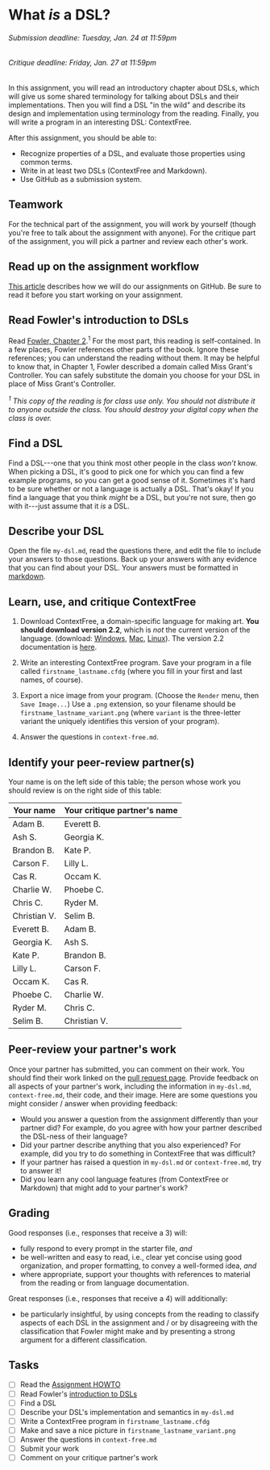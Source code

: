 [assignment howto]: https://github.com/hmc-cs111-fall2016/hmc-cs111-fall2016.github.io/wiki/Assignment-HOWTO
[fowler]: https://sakai.claremont.edu/access/content/group/CX_mtg_160537/Fowler_Chapter2.pdf
[markdown]: https://github.com/adam-p/markdown-here/wiki/Markdown-Cheatsheet
[pulls]: https://github.com/hmc-cs111-spring-2023/what-is-a-DSL/pulls

# What _is_ a DSL?

###### _Submission deadline: Tuesday, Jan. 24 at 11:59pm_

###### _Critique deadline: Friday, Jan. 27 at 11:59pm_

In this assignment, you will read an introductory chapter about DSLs, which will
give us some shared terminology for talking about DSLs and their
implementations. Then you will find a DSL "in the wild" and describe its design
and implementation using terminology from the reading. Finally, you will write a
program in an interesting DSL: ContextFree.

After this assignment, you should be able to:

- Recognize properties of a DSL, and evaluate those properties using common
  terms.
- Write in at least two DSLs (ContextFree and Markdown).
- Use GitHub as a submission system.

## Teamwork

For the technical part of the assignment, you will work by yourself (though you're
free to talk about the assignment with anyone). For the critique part of the
assignment, you will pick a partner and review each other's work.

## Read up on the assignment workflow

[This article][assignment howto] describes how we will do our assignments on
GitHub. Be sure to read it before you start working on your assignment.

## Read Fowler's introduction to DSLs

Read [Fowler, Chapter 2][fowler].<sup>1</sup> For the most part, this reading is
self-contained. In a few places, Fowler references other parts of the book.
Ignore these references; you can understand the reading without them. It may be
helpful to know that, in Chapter 1, Fowler described a domain called Miss
Grant's Controller. You can safely substitute the domain you choose for your DSL
in place of Miss Grant's Controller.

_<sup>1</sup> This copy of the reading is for class use only. You should not distribute
it to anyone outside the class. You should destroy your digital copy when the
class is over._

## Find a DSL

Find a DSL---one that you think most other people in the class _won’t_ know.
When picking a DSL, it's good to pick one for which you can find a few
example programs, so you can get a good sense of it. Sometimes it's hard to be
sure whether or not a language is actually a DSL. That's okay! If you find a
language that you think _might_ be a DSL, but you're not sure, then go with
it---just assume that it _is_ a DSL.

## Describe your DSL

Open the file `my-dsl.md`, read the questions there, and edit the file to
include your answers to those questions. Back up your answers with any evidence
that you can find about your DSL. Your answers must be formatted in [markdown].

## Learn, use, and critique ContextFree

1. Download ContextFree, a domain-specific language for making art. **You should
   download version 2.2**, which is _not_ the current version of the language.
   (download: [Windows](http://www.contextfreeart.org/download/ContextFreeInstall2.2.2.exe),
   [Mac](http://www.contextfreeart.org/download/ContextFree2.2.2.dmg),
   [Linux](http://www.contextfreeart.org/download/ContextFreeSource2.2.2.tgz)).
   The version 2.2 documentation is
   [here](https://github.com/MtnViewJohn/context-free/wiki/Version-2-Syntax).

2. Write an interesting ContextFree program. Save your program in a file called
   `firstname_lastname.cfdg` (where you fill in your first and last names, of
   course).

3. Export a nice image from your program. (Choose the `Render` menu, then `Save
Image...`) Use a `.png` extension, so your filename should be `
firstname_lastname_variant.png` (where `variant` is the three-letter variant the
   uniquely identifies this version of your program).

4. Answer the questions in `context-free.md`.

## Identify your peer-review partner(s)

Your name is on the left side of this table; the person whose work you should
review is on the right side of this table:

| Your name    | Your critique partner's name |
| ------------ | ---------------------------- |
| Adam B.      | Everett B.                   |
| Ash S.       | Georgia K.                   |
| Brandon B.   | Kate P.                      |
| Carson F.    | Lilly L.                     |
| Cas R.       | Occam K.                     |
| Charlie W.   | Phoebe C.                    |
| Chris C.     | Ryder M.                     |
| Christian V. | Selim B.                     |
| Everett B.   | Adam B.                      |
| Georgia K.   | Ash S.                       |
| Kate P.      | Brandon B.                   |
| Lilly L.     | Carson F.                    |
| Occam K.     | Cas R.                       |
| Phoebe C.    | Charlie W.                   |
| Ryder M.     | Chris C.                     |
| Selim B.     | Christian V.                 |

## Peer-review your partner's work

Once your partner has submitted, you can comment on their work. You should find
their work linked on the [pull request page][pulls]. Provide feedback on all
aspects of your partner's work, including the information in `my-dsl.md`,
`context-free.md`, their code, and their image. Here are some questions you
might consider / answer when providing feedback:

- Would you answer a question from the assignment differently than your partner
  did? For example, do you agree with how your partner described the DSL-ness of
  their language?
- Did your partner describe anything that you also experienced? For example, did
  you try to do something in ContextFree that was difficult?
- If your partner has raised a question in `my-dsl.md` or `context-free.md`,
  try to answer it!
- Did you learn any cool language features (from ContextFree or Markdown) that
  might add to your partner's work?

## Grading

Good responses (i.e., responses that receive a 3) will:

- fully respond to every prompt in the starter file, _and_
- be well-written and easy to read, i.e., clear yet concise using good
  organization, and proper formatting, to convey a
  well-formed idea, _and_
- where appropriate, support your thoughts with references to material from
  the reading or from language documentation.

Great responses (i.e., responses that receive a 4) will additionally:

- be particularly insightful, by using concepts from the reading to classify
  aspects of each DSL in the assignment and / or by disagreeing with the
  classification that Fowler might make and by presenting a strong argument for
  a different classification.

## Tasks

- [ ] Read the [Assignment HOWTO]
- [ ] Read Fowler's [introduction to DSLs][fowler]
- [ ] Find a DSL
- [ ] Describe your DSL's implementation and semantics in `my-dsl.md`
- [ ] Write a ContextFree program in `firstname_lastname.cfdg`
- [ ] Make and save a nice picture in `firstname_lastname_variant.png`
- [ ] Answer the questions in `context-free.md`
- [ ] Submit your work
- [ ] Comment on your critique partner's work
